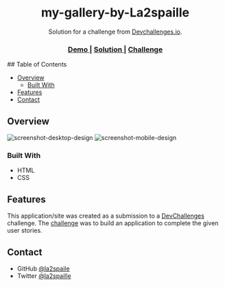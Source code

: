 
<h1 align="center">my-gallery-by-La2spaille</h1>

<div align="center">
   Solution for a challenge from  <a href="http://devchallenges.io" target="_blank">Devchallenges.io</a>.
</div>

<div align="center">
  <h3>
    <a href="https://https://my-gallery-by-La2spaillevercel.app">
      Demo
    </a>
    <span> | </span>
    <a href="https://github.com/la2spaille/my-gallery-by-La2spaille">
      Solution
    </a>
    <span> | </span>
    <a href="https://devchallenges.io/challenges/gcbWLxG6wdennelX7b8I">
      Challenge
    </a>
  </h3>
</div>
## Table of Contents

- [Overview](#overview)
  - [Built With](#built-with)
- [Features](#features)
- [Contact](#contact)

## Overview

![screenshot-desktop-design]("design/desktop-design.png.png")
![screenshot-mobile-design]("design/mobile-design.png.png")

### Built With

- HTML
- CSS

## Features

This application/site was created as a submission to a [DevChallenges](https://devchallenges.io/challenges) challenge. The [challenge](https://devchallenges.io/challenges/gcbWLxG6wdennelX7b8I) was to build an application to complete the given user stories.

## Contact

- GitHub [@la2spaile](https://github.com/la2spaille)
- Twitter [@la2spaille](https://twitter.com/la2spaille)
